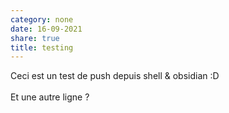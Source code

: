 ```yaml
---
category: none
date: 16-09-2021
share: true
title: testing
---
```


Ceci est un test de push depuis shell & obsidian :D  
$~$  
Et une autre ligne ?